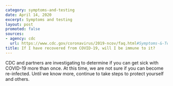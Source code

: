 ```yaml
---
category: symptoms-and-testing
date: April 14, 2020
excerpt: Symptoms and testing
layout: post
promoted: false
sources:
- agency: cdc
  url: https://www.cdc.gov/coronavirus/2019-ncov/faq.html#Symptoms-&-Testing
title: If I have recovered from COVID-19, will I be immune to it?
---
```


CDC and partners are investigating to determine if you can get sick with COVID-19 more than once. At this time, we are not sure if you can become re-infected. Until we know more, continue to take steps to protect yourself and others.